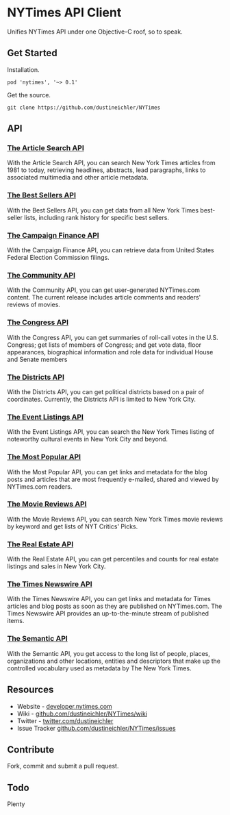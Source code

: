 
NYTimes API Client
=============================================================
Unifies NYTimes API under one Objective-C roof, 
so to speak.

Get Started
-------------------------------------------------------------
Installation.

    pod 'nytimes', '~> 0.1'

Get the source.

    git clone https://github.com/dustineichler/NYTimes

API
-------------------------------------------------------------

### [The Article Search API](https://github.com/dustineichler/NYTimes/wiki/articleSearch)

With the Article Search API, you can search New York Times articles from 1981 to today, retrieving headlines, abstracts, lead paragraphs, links to associated multimedia and other article metadata.

### [The Best Sellers API](https://github.com/dustineichler/NYTimes/wiki/Best-Sellers)

With the Best Sellers API, you can get data from all New York Times best-seller lists, including rank history for specific best sellers.
    
### [The Campaign Finance API](https://github.com/dustineichler/NYTimes/wiki/Campaign-Finance)

With the Campaign Finance API, you can retrieve data from United States Federal Election Commission filings.

### [The Community API](https://github.com/dustineichler/NYTimes/wiki/Community)

With the Community API, you can get user-generated NYTimes.com content. The current release includes article comments and readers' reviews of movies.
    
### [The Congress API](https://github.com/dustineichler/NYTimes/wiki/Congress)

With the Congress API, you can get summaries of roll-call votes in the U.S. Congress; get lists of members of Congress; and get vote data, floor appearances, biographical information and role data for individual House and Senate members

### [The Districts API](https://github.com/dustineichler/NYTimes/wiki/Districts)

With the Districts API, you can get political districts based on a pair of coordinates. Currently, the Districts API is limited to New York City.

### [The Event Listings API](https://github.com/dustineichler/NYTimes/wiki/Event-Listings)

With the Event Listings API, you can search the New York Times listing of noteworthy cultural events in New York City and beyond.

### [The Most Popular API](https://github.com/dustineichler/NYTimes/wiki/Most-Popular)

With the Most Popular API, you can get links and metadata for the blog posts and articles that are most frequently e-mailed, shared and viewed by NYTimes.com readers.

### [The Movie Reviews API](https://github.com/dustineichler/NYTimes/wiki/Movie-Reviews)

With the Movie Reviews API, you can search New York Times movie reviews by keyword and get lists of NYT Critics' Picks.

### [The Real Estate API](https://github.com/dustineichler/NYTimes/wiki/Real-Estate)

With the Real Estate API, you can get percentiles and counts for real estate listings and sales in New York City.

### [The Times Newswire API](https://github.com/dustineichler/NYTimes/wiki/Times-Newswire)

With the Times Newswire API, you can get links and metadata for Times articles and blog posts as soon as they are published on NYTimes.com. The Times Newswire API provides an up-to-the-minute stream of published items.

### [The Semantic API](https://github.com/dustineichler/NYTimes/wiki/Semantic)

With the Semantic API, you get access to the long list of people, places, organizations and other locations, entities and descriptors that make up the controlled vocabulary used as metadata by The New York Times.

Resources
-------------------------------------------------------------
  * Website - [developer.nytimes.com](http://developer.nytimes.com)
  * Wiki - [github.com/dustineichler/NYTimes/wiki](https://github.com/dustineichler/NYTimes/wiki)
  * Twitter - [twitter.com/dustineichler](http://twitter.com/dustineichler)
  * Issue Tracker [github.com/dustineichler/NYTimes/issues](https://github.com/dustineichler/NYTimes/issues)

Contribute
-------------------------------------------------------------
Fork, commit and submit a pull request.

Todo
-------------------------------------------------------------
Plenty